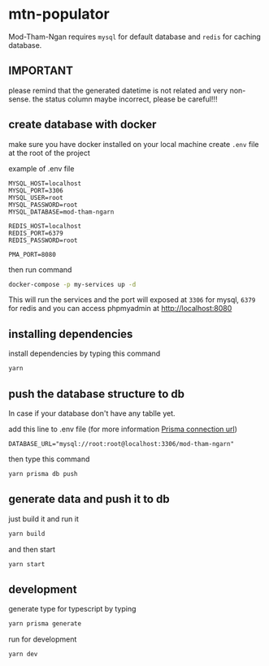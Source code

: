 # mtn-populator

Mod-Tham-Ngan requires `mysql` for default database and `redis` for caching database.

## IMPORTANT

please remind that the generated datetime is not related and very non-sense.
the status column maybe incorrect, please be careful!!!

## create database with docker

make sure you have docker installed on your local machine
create `.env` file at the root of the project

example of .env file

```plaintext
MYSQL_HOST=localhost
MYSQL_PORT=3306
MYSQL_USER=root
MYSQL_PASSWORD=root
MYSQL_DATABASE=mod-tham-ngarn

REDIS_HOST=localhost
REDIS_PORT=6379
REDIS_PASSWORD=root

PMA_PORT=8080
```

then run command

```sh
docker-compose -p my-services up -d
```

This will run the services and the port will exposed at `3306` for mysql, `6379` for redis and you can access phpmyadmin at [http://localhost:8080](http://localhost:8080)

## installing dependencies

install dependencies by typing this command

```sh
yarn
```

## push the database structure to db

In case if your database don't have any tablle yet.

add this line to .env file (for more information [Prisma connection url](https://www.prisma.io/docs/concepts/database-connectors/mysql#connection-details))

```plaintext
DATABASE_URL="mysql://root:root@localhost:3306/mod-tham-ngarn"
```

then type this command

```sh
yarn prisma db push
```

## generate data and push it to db

just build it and run it

```sh
yarn build
```

and then start

```sh
yarn start
```

## development

generate type for typescript by typing

```sh
yarn prisma generate
```

run for development

```sh
yarn dev
```
